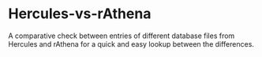 # Hercules-vs-rAthena
A comparative check between entries of different database files from Hercules and rAthena for a quick and easy lookup between the differences.
